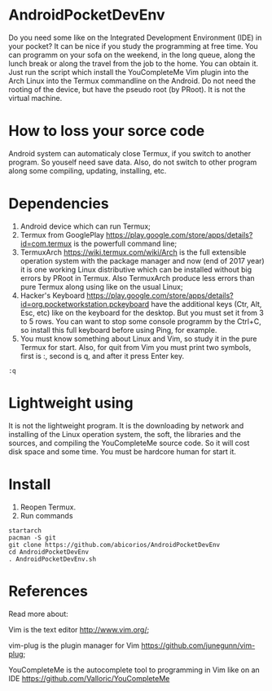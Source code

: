# AndroidPocketDevEnv
Do you need some like on the Integrated Development Environment (IDE) in your pocket? It can be nice if you study the programming at free time. You can programm on your sofa on the weekend, in the long queue, along the lunch break or along the travel from the job to the home. You can obtain it. Just run the script which install the YouCompleteMe Vim plugin into the Arch Linux into the Termux commandline on the Android. Do not need the rooting of the device, but have the pseudo root (by PRoot). It is not the virtual machine.
# How to loss your sorce code
Android system can automaticaly close Termux, if you switch to another program. So youself need save data. Also, do not switch to other program along some compiling, updating, installing, etc.
# Dependencies
1. Android device which can run Termux;
2. Termux from GooglePlay https://play.google.com/store/apps/details?id=com.termux is the powerfull command line;
3. TermuxArch https://wiki.termux.com/wiki/Arch is the full extensible operation system with the package manager and now (end of 2017 year) it is one working Linux distributive which can be installed without big errors by PRoot in Termux. Also TermuxArch produce less errors than pure Termux along using like on the usual Linux;
4. Hacker's Keyboard https://play.google.com/store/apps/details?id=org.pocketworkstation.pckeyboard have the additional keys  (Ctr, Alt, Esc, etc) like on the keyboard for the desktop. But you must set it from 3 to 5 rows. You can want to stop some console programm by the Ctrl+C, so install this full keyboard before using Ping, for example.
5. You must know something about Linux and Vim, so study it in the pure Termux for start. Also, for quit from Vim you must print two symbols, first is :, second is q, and after it press Enter key.
```
:q
```
# Lightweight using
It is not the lightweight program. It is the downloading by network and installing of the Linux operation system, the soft, the libraries and the sources, and compiling the YouCompleteMe source code. So it will cost disk space and some time. You must be hardcore human for start it.
# Install
1. Reopen Termux.
2. Run commands
```
startarch
pacman -S git
git clone https://github.com/abicorios/AndroidPocketDevEnv
cd AndroidPocketDevEnv
. AndroidPocketDevEnv.sh
```
# References
Read more about:

Vim is the text editor http://www.vim.org/;

vim-plug is the plugin manager for Vim https://github.com/junegunn/vim-plug;

YouCompleteMe is the autocomplete tool to programming in Vim like on an IDE https://github.com/Valloric/YouCompleteMe
